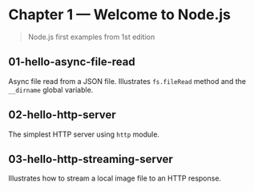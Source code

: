 # Chapter 1 &mdash; Welcome to Node.js
> Node.js first examples from 1st edition

## 01-hello-async-file-read
Async file read from a JSON file. Illustrates `fs.fileRead` method and the `__dirname` global variable.

## 02-hello-http-server
The simplest HTTP server using `http` module.

## 03-hello-http-streaming-server
Illustrates how to stream a local image file to an HTTP response.

